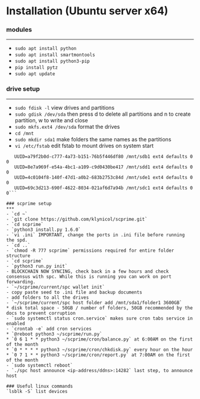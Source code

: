 # Installation (Ubuntu server x64)

### modules
***
- `sudo apt install python`
- `sudo apt install smartmontools`
- `sudo apt install python3-pip`
- `pip install pytz`
- `sudo apt update`

### drive setup
***
- `sudo fdisk -l` view drives and partitions
- `sudo gdisk /dev/sda` then press d to delete all partitions and n to create partition, w to write and close
- `sudo mkfs.ext4 /dev/sda` format the drives
- `cd /mnt`
- `sudo mkdir sda1` make folders the same names as the partitions
- `vi /etc/fstab` edit fstab to mount drives on system start
 ```UUID=69c3d213-690f-4622-8034-021af6d7a94b /mnt/sdc1 ext4 defaults 0 0
    UUID=a79f2b0d-c777-4a73-b151-76b5f446df80 /mnt/sdb1 ext4 defaults 0 0
    UUID=8e7a969f-e54a-4bc1-a109-c9d0430be417 /mnt/sdd1 ext4 defaults 0 0
    UUID=4c0104f8-140f-47d1-a0b2-683b2753c84d /mnt/sde1 ext4 defaults 0 0
    UUID=69c3d213-690f-4622-8034-021af6d7a94b /mnt/sdc1 ext4 defaults 0 0```
    
### scprime setup
***
- `cd ~`
- `git clone https://github.com/klynicol/scprime.git`
- `cd scprime`
- `python3 install.py 1.6.0`
- `vi .ini` IMPORTANT, change the ports in .ini file before running the spd.
- `cd ..`
- `chmod -R 777 scprime` permissions required for entire folder structure
- `cd scprime`
- `python3 run.py init`
- BLOCKCHAIN NOW SYNCING, check back in a few hours and check consensus with spc. While this is running you can work on port forwarding.
- `~/scprime/current/spc wallet init`
- copy paste seed to .ini file and backup documents
- add folders to all the drives
- `~/scprime/current/spc host folder add /mnt/sda1/folder1 3600GB`
 * disk total space - 50GB / number of folders, 50GB recommended by the docs to prevent corruption
- `sudo systemctl status cron.service` makes sure cron tabs service in enabled
- `crontab -e` add cron services
 * `@reboot python3 ~/scprime/run.py`
 * `0 6 1 * * python3 ~/scprime/cron/balance.py` at 6:00AM on the first of the month
 * `0 * * * * python3 ~/scprime/cron/chkdisk.py` every hour on the hour
 * `0 7 1 * * python3 ~/scprime/cron/report.py` at 7:00AM on the first of the month
- `sudo systemctl reboot`
- `./spc host announce <ip-address/ddns>:14282` last step, to announce host

### Useful linux commands
`lsblk -S` list devices
